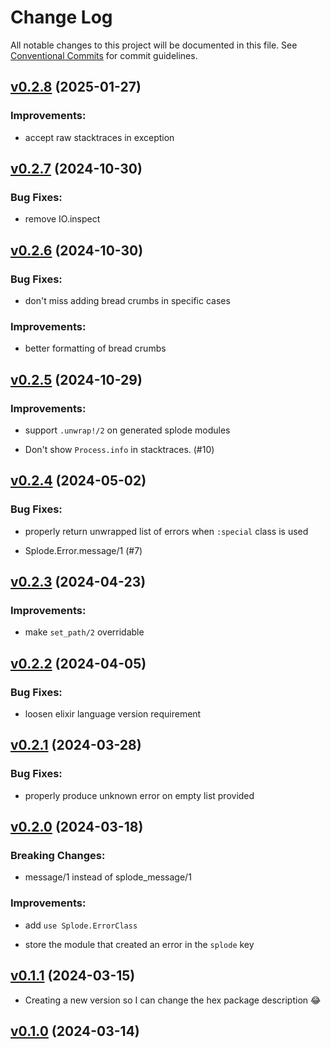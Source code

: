 # Change Log

All notable changes to this project will be documented in this file.
See [Conventional Commits](Https://conventionalcommits.org) for commit guidelines.

<!-- changelog -->

## [v0.2.8](https://github.com/ash-project/splode/compare/v0.2.7...v0.2.8) (2025-01-27)




### Improvements:

* accept raw stacktraces in exception

## [v0.2.7](https://github.com/ash-project/splode/compare/v0.2.6...v0.2.7) (2024-10-30)




### Bug Fixes:

* remove IO.inspect

## [v0.2.6](https://github.com/ash-project/splode/compare/v0.2.5...v0.2.6) (2024-10-30)




### Bug Fixes:

* don't miss adding bread crumbs in specific cases

### Improvements:

* better formatting of bread crumbs

## [v0.2.5](https://github.com/ash-project/splode/compare/v0.2.4...v0.2.5) (2024-10-29)




### Improvements:

* support `.unwrap!/2` on generated splode modules

* Don't show `Process.info` in stacktraces. (#10)

## [v0.2.4](https://github.com/ash-project/splode/compare/v0.2.3...v0.2.4) (2024-05-02)




### Bug Fixes:

* properly return unwrapped list of errors when `:special` class is used

* Splode.Error.message/1 (#7)

## [v0.2.3](https://github.com/ash-project/splode/compare/v0.2.2...v0.2.3) (2024-04-23)




### Improvements:

* make `set_path/2` overridable

## [v0.2.2](https://github.com/ash-project/splode/compare/v0.2.1...v0.2.2) (2024-04-05)




### Bug Fixes:

* loosen elixir language version requirement

## [v0.2.1](https://github.com/ash-project/splode/compare/v0.2.0...v0.2.1) (2024-03-28)




### Bug Fixes:

* properly produce unknown error on empty list provided

## [v0.2.0](https://github.com/ash-project/splode/compare/v0.1.1...v0.2.0) (2024-03-18)
### Breaking Changes:

* message/1 instead of splode_message/1



### Improvements:

* add `use Splode.ErrorClass`

* store the module that created an error in the `splode` key

## [v0.1.1](https://github.com/ash-project/splode/compare/v0.1.0...v0.1.1) (2024-03-15)

- Creating a new version so I can change the hex package description 😂

## [v0.1.0](https://github.com/ash-project/splode/compare/v0.1.0...v0.1.0) (2024-03-14)
